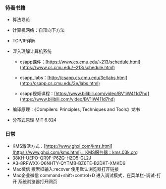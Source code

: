 ### 待看书籍

- 算法导论

- 计算机网络：自顶向下方法

- TCP/IP详解

- 深入理解计算机系统

  - csapp课件：[https://www.cs.cmu.edu/~213/schedule.html](https://www.cs.cmu.edu/~213/schedule.html)

  - csapp_labs：[http://csapp.cs.cmu.edu/3e/labs.html](http://csapp.cs.cmu.edu/3e/labs.html)

  - csapp视频课程：[https://www.bilibili.com/video/BV1iW411d7hd](https://www.bilibili.com/video/BV1iW411d7hd)

- 编译原理：《Compilers: Principles, Techniques and Tools》龙书

- 分布式原理 MIT 6.824

### 日常

- KMS激活方式：[https://www.ghxi.com/kms.html](https://www.ghxi.com/kms.html)，KMS服务器：kms.03k.org
- 38KH-UEPO-QR9F-P6ZQ-HZO5-GL2J
- A3-8RPWXX-Q6NHTY-QYTMB-BZ6TE-B2DKT-XMKD6
- Mac微信 搜索框输入:recover 使用默认浏览器打开链接
- Mac企业微信 command+shift+control+D 进入调试模式，在菜单栏-调试-打开 系统浏览器打开网页
